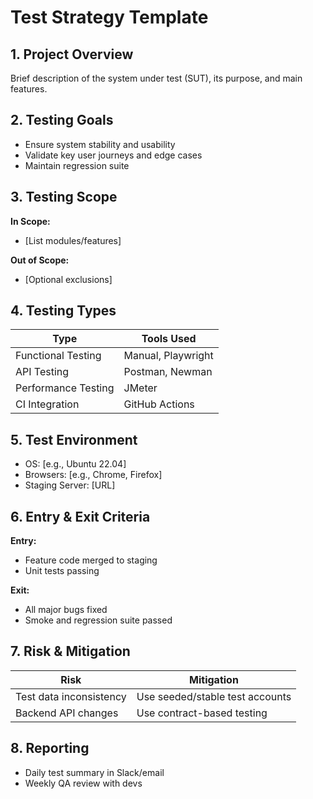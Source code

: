 # Test Strategy Template

## 1. Project Overview
Brief description of the system under test (SUT), its purpose, and main features.

## 2. Testing Goals
- Ensure system stability and usability
- Validate key user journeys and edge cases
- Maintain regression suite

## 3. Testing Scope
**In Scope:**
- [List modules/features]

**Out of Scope:**
- [Optional exclusions]

## 4. Testing Types
| Type                | Tools Used         |
|---------------------|--------------------|
| Functional Testing  | Manual, Playwright |
| API Testing         | Postman, Newman    |
| Performance Testing | JMeter             |
| CI Integration      | GitHub Actions     |

## 5. Test Environment
- OS: [e.g., Ubuntu 22.04]
- Browsers: [e.g., Chrome, Firefox]
- Staging Server: [URL]

## 6. Entry & Exit Criteria
**Entry:**
- Feature code merged to staging
- Unit tests passing

**Exit:**
- All major bugs fixed
- Smoke and regression suite passed

## 7. Risk & Mitigation
| Risk                         | Mitigation                      |
|------------------------------|----------------------------------|
| Test data inconsistency      | Use seeded/stable test accounts |
| Backend API changes          | Use contract-based testing      |

## 8. Reporting
- Daily test summary in Slack/email
- Weekly QA review with devs
